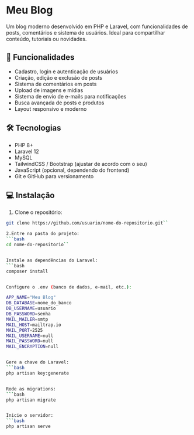 # Meu Blog

Um blog moderno desenvolvido em PHP e Laravel, com funcionalidades de posts, comentários e sistema de usuários. Ideal para compartilhar conteúdo, tutoriais ou novidades.

## 🚀 Funcionalidades

- Cadastro, login e autenticação de usuários
- Criação, edição e exclusão de posts
- Sistema de comentários em posts
- Upload de imagens e mídias
- Sistema de envio de e-mails para notificações
- Busca avançada de posts e produtos
- Layout responsivo e moderno

## 🛠 Tecnologias

- PHP 8+
- Laravel 12
- MySQL
- TailwindCSS / Bootstrap (ajustar de acordo com o seu)
- JavaScript (opcional, dependendo do frontend)
- Git e GitHub para versionamento

## 💻 Instalação

1. Clone o repositório:
```bash
git clone https://github.com/usuario/nome-do-repositorio.git``

2.Entre na pasta do projeto:
```bash
cd nome-do-repositorio``


Instale as dependências do Laravel:
```bash
composer install


Configure o .env (banco de dados, e-mail, etc.):

APP_NAME="Meu Blog"
DB_DATABASE=nome_do_banco
DB_USERNAME=usuario
DB_PASSWORD=senha
MAIL_MAILER=smtp
MAIL_HOST=mailtrap.io
MAIL_PORT=2525
MAIL_USERNAME=null
MAIL_PASSWORD=null
MAIL_ENCRYPTION=null


Gere a chave do Laravel:
```bash
php artisan key:generate


Rode as migrations:
```bash
php artisan migrate


Inicie o servidor:
```bash
php artisan serve
